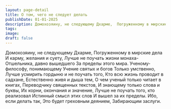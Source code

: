```yaml
---
layout: page-detail
title: О том, чего не следует делать
publishDate: 01-01-2025
description: Домохозяину, не следующему Дхарме,  Погруженному в мирские дела  И карму, желания и суету,  Лучше не поучать жизни монаха-  Отшельника, давно вышедшего  За пределы этого мира.  Ученому-философу, понимающему  Учение святых и богов  Только умственно...
tags:
image:
draft: false
---
```

Домохозяину, не следующему Дхарме,  Погруженному в мирские дела  И карму, желания и суету,  Лучше не поучать жизни монаха-  Отшельника, давно вышедшего  За пределы этого мира.  Ученому-философу, понимающему  Учение святых и богов  Только умственно,  Лучше усмирить гордыню и не поучать того,  Кто всю жизнь проводит в садхане,  Естественно живя и дыша тем,  О чем ученый только читает в книгах,  Переводчику священных текстов,  И знающему только слова и буквы,  Их корни, окончания и значение,  Лучше не поучать того, кто реализовал  Истинный смысл этих слов  И вышел за их пределы.  Ибо, если делать так,  Это будет греховным деянием,  Забирающим заслуги.
